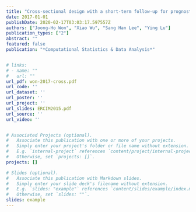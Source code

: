 ```yaml
---
title: "Cross-sectional design with a short-term follow-up for prognostic imaging biomarkers"
date: 2017-01-01
publishDate: 2020-02-17T03:03:17.597557Z
authors: ["Joong-Ho Won", "Xiao Wu", "Sang Han Lee", "Ying Lu"]
publication_types: ["2"]
abstract: ""
featured: false
publication: "*Computational Statistics & Data Analysis*"


# links:
# - name: ""
#   url: ""
url_pdf: won-2017-cross.pdf
url_code: ''
url_dataset: ''
url_poster: ''
url_project: ''
url_slides: ERCIM2015.pdf
url_source: ''
url_video: ''


# Associated Projects (optional).
#   Associate this publication with one or more of your projects.
#   Simply enter your project's folder or file name without extension.
#   E.g. `internal-project` references `content/project/internal-project/index.md`.
#   Otherwise, set `projects: []`.
projects: []

# Slides (optional).
#   Associate this publication with Markdown slides.
#   Simply enter your slide deck's filename without extension.
#   E.g. `slides: "example"` references `content/slides/example/index.md`.
#   Otherwise, set `slides: ""`.
slides: example
---
```


